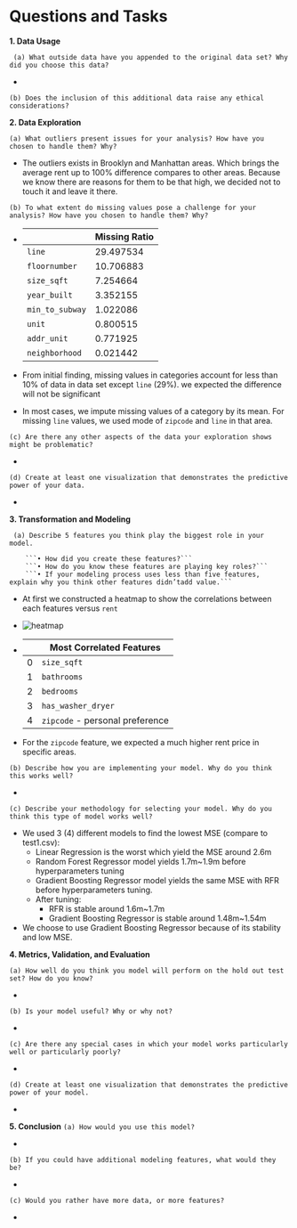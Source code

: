 # Questions and Tasks

**1. Data Usage**

 ``` (a) What outside data have you appended to the original data set? Why did you choose this data?```

- 

 ```(b) Does the inclusion of this additional data raise any ethical considerations?```
    
**2. Data Exploration**

```(a) What outliers present issues for your analysis? How have you chosen to handle them? Why?```

   - The outliers exists in Brooklyn and Manhattan areas.  Which brings the average rent up to 100% difference compares to other areas. Because we know there are reasons for them to be that high, we decided not to touch it and leave it there. 

 ```(b) To what extent do missing values pose a challenge for your analysis? How have you chosen to handle them? Why?```

- |                 | Missing Ratio |
  | :-------------- | ------------- |
  | `line`          | 29.497534     |
  | `floornumber`   | 10.706883     |
  | `size_sqft`     | 7.254664      |
  | `year_built`    | 3.352155      |
  | `min_to_subway` | 1.022086      |
  | `unit`          | 0.800515      |
  | `addr_unit`     | 0.771925      |
  | `neighborhood`  | 0.021442      |

- From initial finding, missing values in categories account for less than 10% of data in data set except `line` (29%). we expected the difference will not be significant

- In most cases, we impute missing values of a category by its mean. For missing `line` values, we used mode of `zipcode` and `line` in that area. 

```(c) Are there any other aspects of the data your exploration shows might be problematic?```

- 

```(d) Create at least one visualization that demonstrates the predictive power of your data.```

- 

**3. Transformation and Modeling**

``` (a) Describe 5 features you think play the biggest role in your model.```

        ```• How did you create these features?```
        ```• How do you know these features are playing key roles?```
        ```• If your modeling process uses less than five features, explain why you think other features didn’tadd value.```

   - At first we constructed a heatmap to show the correlations between each features versus `rent`

   - ![heatmap](https://i.gyazo.com/3900811bf8acdcc692892f47dfaf93e2.png)

   - |      | **Most Correlated Features**        |
     | ---- | ----------------------------------- |
     | 0    | ```size_sqft```                     |
     | 1    | ```bathrooms```                     |
     | 2    | ```bedrooms```                      |
     | 3    | ```has_washer_dryer```              |
     | 4    | ```zipcode``` - personal preference |

- For the `zipcode` feature, we expected a much higher rent price in specific areas. 

```(b) Describe how you are implementing your model. Why do you think this works well?```

- 

```(c) Describe your methodology for selecting your model. Why do you think this type of model works well?```

- We used 3 (4) different models to find the lowest MSE (compare to test1.csv):
  - Linear Regression is the worst which yield the MSE around 2.6m
  - Random Forest Regressor model yields 1.7m~1.9m before hyperparameters tuning
  - Gradient Boosting Regressor model yields the same MSE with RFR before hyperparameters tuning.
  - After tuning:
    - RFR is stable around 1.6m~1.7m
    - Gradient Boosting Regressor is stable around 1.48m~1.54m
- We choose to use Gradient Boosting Regressor because of its stability and low MSE.

**4. Metrics, Validation, and Evaluation**

```(a) How well do you think you model will perform on the hold out test set? How do you know?```

- 

```(b) Is your model useful? Why or why not?```

- 

```(c) Are there any special cases in which your model works particularly well or particularly poorly?```

- 

```(d) Create at least one visualization that demonstrates the predictive power of your model.```

- 

**5. Conclusion**
```(a) How would you use this model?```

- 

```(b) If you could have additional modeling features, what would they be?```

- 

```(c) Would you rather have more data, or more features?```

- 
